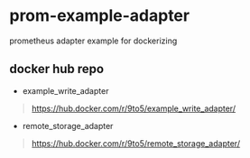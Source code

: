 # prom-example-adapter
prometheus adapter example for dockerizing

## docker hub repo

- example_write_adapter

> https://hub.docker.com/r/9to5/example_write_adapter/

- remote_storage_adapter

> https://hub.docker.com/r/9to5/remote_storage_adapter/
